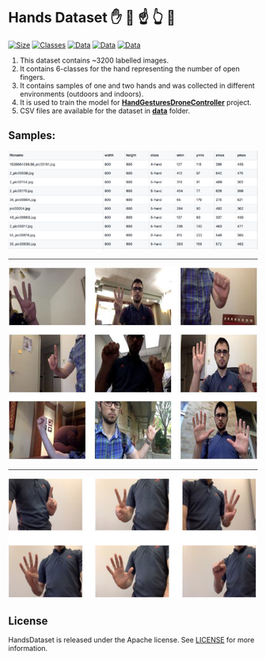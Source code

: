 # Hands Dataset :raised_hand: :open_hands:  :point_up: :point_up_2: :raising_hand:


[![Size](https://img.shields.io/badge/Size-~%203.2K-blue.svg)]()
[![Classes](https://img.shields.io/badge/Classes-6-yellow.svg)]()
[![Data](https://img.shields.io/badge/CSV%20data-%E2%9C%94-red.svg)]()
[![Data](https://img.shields.io/badge/Images%20data-%E2%9C%94-orange.svg)]()
[![Data](https://img.shields.io/badge/XML%20data-%E2%9C%94-orange.svg)]()


1.  This dataset contains ~3200 labelled images. 
2.  It contains 6-classes for the hand representing the number of open fingers.
3.  It contains samples of one and two hands and was collected in different environments (outdoors and indoors).
4.  It is used to train the model for [**HandGesturesDroneController**](https://github.com/SubhiH/HandGesturesDroneController) project.
5.  CSV files are available for the dataset in [**data**](https://github.com/SubhiH/HandsDataset/tree/master/data) folder.

## Samples:

![Samples](https://github.com/SubhiH/HandsDataset/blob/master/samples/s3.png)

---

![Samples](https://github.com/SubhiH/HandsDataset/blob/master/samples/s2.png)


---

![Samples](https://github.com/SubhiH/HandsDataset/blob/master/samples/s1.png)



## License

HandsDataset is released under the Apache license. See [LICENSE](https://github.com/SubhiH/HandsDataset/blob/master/LICENSE) for more information.
